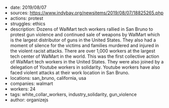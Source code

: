 - date: 2019/08/07
- sources: https://www.indybay.org/newsitems/2019/08/07/18825265.php
- actions: protest
- struggles: ethics
- description: Dozens of WalMart tech workers rallied in San Bruno to protest gun violence and continued sale of weapons by WalMart which is the largest distributor of guns in the United States. They also had a moment of silence for the victims and families murdered and injured in the violent racist attacks. There are over 1,000 workers at the largest tech center of WalMart in the world. This was the first collective action of WalMart tech workers in the United States. They were also joined by a delegation of Youtube workers in solidarity. Youtube workers have also faced violent attacks at their work location in San Bruno.
- locations: san_bruno, california, usa
- companies: walmart
- workers: 24
- tags: white_collar_workers, industry_solidarity, gun_violence
- author: organizejs
